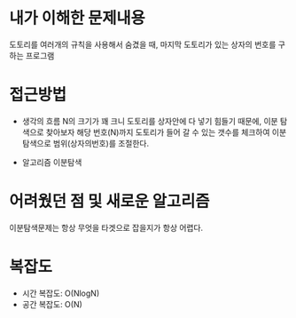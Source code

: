 # 내가 이해한 문제내용
도토리를 여러개의 규칙을 사용해서 숨겼을 때, 마지막 도토리가 있는 상자의 번호를 구하는 프로그램

# 접근방법
- 생각의 흐름
 N의 크기가 꽤 크니 도토리를 상자안에 다 넣기 힘들기 때문에, 이분 탐색으로 찾아보자
 해당 번호(N)까지 도토리가 들어 갈 수 있는 갯수를 체크하여 이분 탐색으로 범위(상자의번호)를 조절한다.


- 알고리즘
이분탐색


# 어려웠던 점 및 새로운 알고리즘
이분탐색문제는 항상 무엇을 타겟으로 잡을지가 항상 어렵다.

# 복잡도
- 시간 복잡도: O(NlogN)
- 공간 복잡도: O(N)
